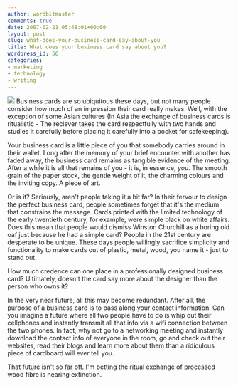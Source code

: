 ```yaml
---
author: wordbitmaster
comments: true
date: 2007-02-21 05:48:01+00:00
layout: post
slug: what-does-your-business-card-say-about-you
title: What does your business card say about you?
wordpress_id: 56
categories:
- marketing
- technology
- writing
---
```


![](http://wordbit.freehostia.com/wp-content/uploads/2007/02/WindowsLiveWriter/Theperfectbusinesscard_FB86/card_thumb2.jpg) Business cards are so ubiquitous these days, but not many people consider how much of an impression their card really makes. Well, with the exception of some Asian cultures (In Asia the exchange of business cards is ritualistic - The reciever takes the card respectfully with two hands and studies it carefully before placing it carefully into a pocket for safekeeping).      




Your business card is a little piece of you that somebody carries around in their wallet. Long after the memory of your brief encounter with another has faded away, the business card remains as tangible evidence of the meeting. After a while it is all that remains of you - it is, in essence, _you_. The smooth grain of the paper stock, the gentle weight of it, the charming colours and the inviting copy. A piece of art. 




Or is it? <!-- more -->Seriously, aren't people taking it a bit far? In their fervour to design the perfect business card, people sometimes forget that it's the medium that constrains the message. Cards printed with the limited technology of the early twentieth century, for example, were simple black on white affairs. Does this mean that people would dismiss Winston Churchill as a boring old oaf just because he had a simple card? People in the 21st century are desperate to be unique. These days people willingly sacrifice simplicity and functionality to make cards out of plastic, metal, wood, you name it - just to stand out.  




How much credence can one place in a professionally designed business card? Ultimately, doesn't the card say more about the designer than the person who owns it?




In the very near future, all this may become redundant. After all, the purpose of a business card is to pass along your contact information. Can you imagine a future where all two people have to do is whip out their cellphones and instantly transmit all that info via a wifi connection between the two phones. In fact, why not go to a networking meeting and instantly download the contact info of everyone in the room, go and check out their websites, read their blogs and learn more about them than a ridiculous piece of cardboard will ever tell you.




That future isn't so far off. I'm betting the ritual exchange of processed wood fibre is nearing extinction.



